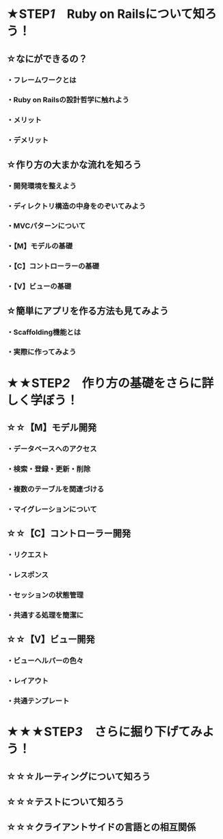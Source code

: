 # ★STEP*1*　Ruby on Railsについて知ろう！ 
## ☆なにができるの？
### ・フレームワークとは
### ・Ruby on Railsの設計哲学に触れよう
### ・メリット
### ・デメリット
## ☆作り方の大まかな流れを知ろう
### ・開発環境を整えよう
### ・ディレクトリ構造の中身をのぞいてみよう
### ・MVCパターンについて
### ・【M】モデルの基礎
### ・【C】コントローラーの基礎
### ・【V】ビューの基礎
## ☆簡単にアプリを作る方法も見てみよう
### ・Scaffolding機能とは
### ・実際に作ってみよう
# ★★STEP*2*　作り方の基礎をさらに詳しく学ぼう！
## ☆☆【M】モデル開発
### ・データベースへのアクセス
### ・検索・登録・更新・削除
### ・複数のテーブルを関連づける
### ・マイグレーションについて
## ☆☆【C】コントローラー開発
### ・リクエスト
### ・レスポンス
### ・セッションの状態管理
### ・共通する処理を簡潔に
## ☆☆【V】ビュー開発
### ・ビューヘルパーの色々
### ・レイアウト
### ・共通テンプレート 
# ★★★STEP*3*　さらに掘り下げてみよう！
## ☆☆☆ルーティングについて知ろう
## ☆☆☆テストについて知ろう
## ☆☆☆クライアントサイドの言語との相互関係
